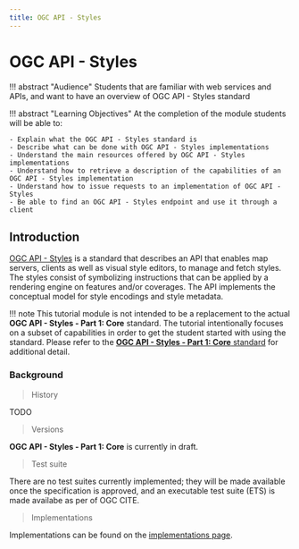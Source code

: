 ```yaml
---
title: OGC API - Styles
---
```


# OGC API - Styles

!!! abstract "Audience"
    Students that are familiar with web services and APIs, and want to have an overview of OGC API - Styles standard

!!! abstract "Learning Objectives"
    At the completion of the module students will be able to:

    - Explain what the OGC API - Styles standard is
    - Describe what can be done with OGC API - Styles implementations
    - Understand the main resources offered by OGC API - Styles implementations
    - Understand how to retrieve a description of the capabilities of an OGC API - Styles implementation
    - Understand how to issue requests to an implementation of OGC API - Styles
    - Be able to find an OGC API - Styles endpoint and use it through a client

## Introduction

[OGC API - Styles](https://ogcapi.ogc.org/styles) is a standard that describes an API that enables map servers, clients as well as visual style editors, to manage and fetch styles. The styles consist of symbolizing instructions that can be applied by a rendering engine on features and/or coverages. The API implements the conceptual model for style encodings and style metadata.

!!! note
    This tutorial module is not intended to be a replacement to the actual
    **OGC API - Styles - Part 1: Core** standard. The tutorial intentionally
    focuses on a subset of capabilities in order to get the student started
    with using the standard. Please refer to the [**OGC API - Styles - Part 1:
    Core** standard](https://docs.ogc.org/DRAFTS/20-009.html) for additional detail.

### Background

> History

TODO

> Versions

  **OGC API - Styles - Part 1: Core** is currently in draft.

> Test suite

  There are no test suites currently implemented; they will be made available once the specification is
  approved, and an executable test suite (ETS) is made availabe as per of OGC CITE.

> Implementations

  Implementations can be found on the [implementations page](https://github.com/opengeospatial/ogcapi-styles/blob/master/implementations.md).
